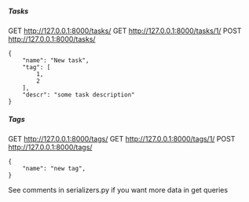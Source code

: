 ##### Tasks
GET http://127.0.0.1:8000/tasks/
GET http://127.0.0.1:8000/tasks/1/
POST http://127.0.0.1:8000/tasks/
~~~~
{
    "name": "New task",
    "tag": [
        1,
        2
    ],
    "descr": "some task description"
}
~~~~

##### Tags
GET http://127.0.0.1:8000/tags/
GET http://127.0.0.1:8000/tags/1/
POST http://127.0.0.1:8000/tags/
~~~~
{
    "name": "new tag",
}
~~~~


See comments in serializers.py if you want more data in get queries